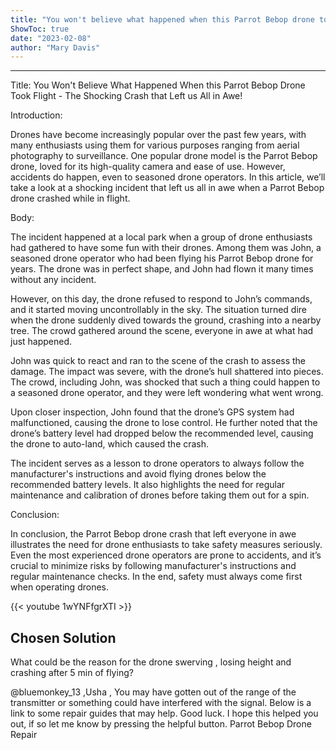 ```yaml
---
title: "You won't believe what happened when this Parrot Bebop drone took flight - the shocking crash that left us all in awe!"
ShowToc: true 
date: "2023-02-08"
author: "Mary Davis"
---
```

*****
Title: You Won't Believe What Happened When this Parrot Bebop Drone Took Flight - The Shocking Crash that Left us All in Awe!

Introduction:

Drones have become increasingly popular over the past few years, with many enthusiasts using them for various purposes ranging from aerial photography to surveillance. One popular drone model is the Parrot Bebop drone, loved for its high-quality camera and ease of use. However, accidents do happen, even to seasoned drone operators. In this article, we’ll take a look at a shocking incident that left us all in awe when a Parrot Bebop drone crashed while in flight.

Body:

The incident happened at a local park when a group of drone enthusiasts had gathered to have some fun with their drones. Among them was John, a seasoned drone operator who had been flying his Parrot Bebop drone for years. The drone was in perfect shape, and John had flown it many times without any incident.

However, on this day, the drone refused to respond to John’s commands, and it started moving uncontrollably in the sky. The situation turned dire when the drone suddenly dived towards the ground, crashing into a nearby tree. The crowd gathered around the scene, everyone in awe at what had just happened.

John was quick to react and ran to the scene of the crash to assess the damage. The impact was severe, with the drone’s hull shattered into pieces. The crowd, including John, was shocked that such a thing could happen to a seasoned drone operator, and they were left wondering what went wrong.

Upon closer inspection, John found that the drone’s GPS system had malfunctioned, causing the drone to lose control. He further noted that the drone’s battery level had dropped below the recommended level, causing the drone to auto-land, which caused the crash.

The incident serves as a lesson to drone operators to always follow the manufacturer's instructions and avoid flying drones below the recommended battery levels. It also highlights the need for regular maintenance and calibration of drones before taking them out for a spin.

Conclusion:

In conclusion, the Parrot Bebop drone crash that left everyone in awe illustrates the need for drone enthusiasts to take safety measures seriously. Even the most experienced drone operators are prone to accidents, and it’s crucial to minimize risks by following manufacturer's instructions and regular maintenance checks. In the end, safety must always come first when operating drones.

{{< youtube 1wYNFfgrXTI >}} 



## Chosen Solution
 What could be the reason for the drone swerving , losing height and crashing after 5 min of flying?

 @bluemonkey_13 ,Usha , You may have gotten out of the range of the transmitter or something could have interfered with the signal. Below is a link to some repair guides that may help.  Good luck. I hope this helped you out, if so let me know by pressing the helpful button.
Parrot Bebop Drone Repair




